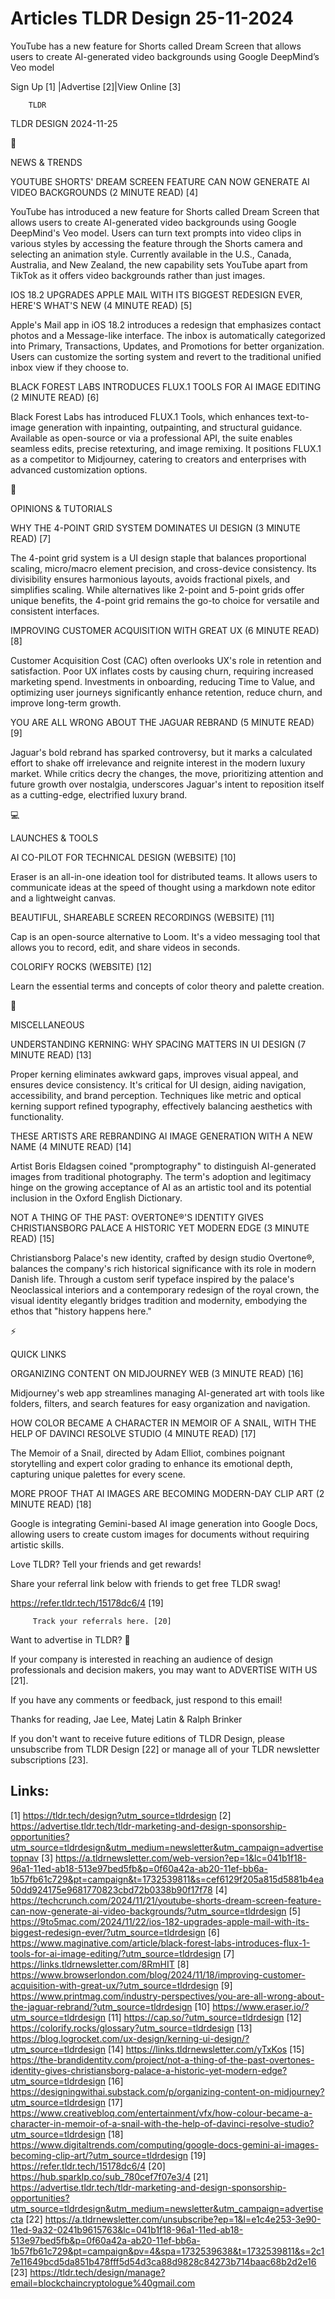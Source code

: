 # Articles TLDR Design 25-11-2024

YouTube has a new feature for Shorts called Dream Screen that allows
users to create AI-generated video backgrounds using Google
DeepMind’s Veo
model ‌ ‌ ‌ ‌ ‌ ‌ ‌ ‌ ‌ ‌ ‌ ‌ ‌ ‌ ‌ ‌ ‌ ‌ ‌ ‌ ‌ ‌ ‌ ‌ ‌ ‌  ‌ ‌ ‌ ‌ ‌ ‌ ‌ ‌ ‌ ‌ ‌ ‌ ‌ ‌ ‌ ‌ ‌ ‌ ‌ ‌ ‌ ‌ ‌ ‌ ‌ ‌ 


 Sign Up [1] |Advertise [2]|View Online [3] 

		TLDR 

TLDR DESIGN 2024-11-25

📱 

NEWS & TRENDS

 YOUTUBE SHORTS' DREAM SCREEN FEATURE CAN NOW GENERATE AI VIDEO
BACKGROUNDS (2 MINUTE READ) [4] 

 YouTube has introduced a new feature for Shorts called Dream Screen
that allows users to create AI-generated video backgrounds using
Google DeepMind's Veo model. Users can turn text prompts into video
clips in various styles by accessing the feature through the Shorts
camera and selecting an animation style. Currently available in the
U.S., Canada, Australia, and New Zealand, the new capability sets
YouTube apart from TikTok as it offers video backgrounds rather than
just images. 

 IOS 18.2 UPGRADES APPLE MAIL WITH ITS BIGGEST REDESIGN EVER, HERE'S
WHAT'S NEW (4 MINUTE READ) [5] 

 Apple's Mail app in iOS 18.2 introduces a redesign that emphasizes
contact photos and a Message-like interface. The inbox is
automatically categorized into Primary, Transactions, Updates, and
Promotions for better organization. Users can customize the sorting
system and revert to the traditional unified inbox view if they choose
to. 

 BLACK FOREST LABS INTRODUCES FLUX.1 TOOLS FOR AI IMAGE EDITING (2
MINUTE READ) [6] 

 Black Forest Labs has introduced FLUX.1 Tools, which enhances
text-to-image generation with inpainting, outpainting, and structural
guidance. Available as open-source or via a professional API, the
suite enables seamless edits, precise retexturing, and image remixing.
It positions FLUX.1 as a competitor to Midjourney, catering to
creators and enterprises with advanced customization options. 

🚀 

OPINIONS & TUTORIALS

 WHY THE 4-POINT GRID SYSTEM DOMINATES UI DESIGN (3 MINUTE READ) [7] 

 The 4-point grid system is a UI design staple that balances
proportional scaling, micro/macro element precision, and cross-device
consistency. Its divisibility ensures harmonious layouts, avoids
fractional pixels, and simplifies scaling. While alternatives like
2-point and 5-point grids offer unique benefits, the 4-point grid
remains the go-to choice for versatile and consistent interfaces. 

 IMPROVING CUSTOMER ACQUISITION WITH GREAT UX (6 MINUTE READ) [8] 

 Customer Acquisition Cost (CAC) often overlooks UX's role in
retention and satisfaction. Poor UX inflates costs by causing churn,
requiring increased marketing spend. Investments in onboarding,
reducing Time to Value, and optimizing user journeys significantly
enhance retention, reduce churn, and improve long-term growth. 

 YOU ARE ALL WRONG ABOUT THE JAGUAR REBRAND (5 MINUTE READ) [9] 

 Jaguar's bold rebrand has sparked controversy, but it marks a
calculated effort to shake off irrelevance and reignite interest in
the modern luxury market. While critics decry the changes, the move,
prioritizing attention and future growth over nostalgia, underscores
Jaguar's intent to reposition itself as a cutting-edge, electrified
luxury brand. 

💻 

LAUNCHES & TOOLS

 AI CO-PILOT FOR TECHNICAL DESIGN (WEBSITE) [10] 

 Eraser is an all-in-one ideation tool for distributed teams. It
allows users to communicate ideas at the speed of thought using a
markdown note editor and a lightweight canvas. 

 BEAUTIFUL, SHAREABLE SCREEN RECORDINGS (WEBSITE) [11] 

 Cap is an open-source alternative to Loom. It's a video messaging
tool that allows you to record, edit, and share videos in seconds. 

 COLORIFY ROCKS (WEBSITE) [12] 

 Learn the essential terms and concepts of color theory and palette
creation. 

🎁 

MISCELLANEOUS

 UNDERSTANDING KERNING: WHY SPACING MATTERS IN UI DESIGN (7 MINUTE
READ) [13] 

 Proper kerning eliminates awkward gaps, improves visual appeal, and
ensures device consistency. It's critical for UI design, aiding
navigation, accessibility, and brand perception. Techniques like
metric and optical kerning support refined typography, effectively
balancing aesthetics with functionality. 

 THESE ARTISTS ARE REBRANDING AI IMAGE GENERATION WITH A NEW NAME (4
MINUTE READ) [14] 

 Artist Boris Eldagsen coined "promptography" to distinguish
AI-generated images from traditional photography. The term's adoption
and legitimacy hinge on the growing acceptance of AI as an artistic
tool and its potential inclusion in the Oxford English Dictionary. 

 NOT A THING OF THE PAST: OVERTONE®'S IDENTITY GIVES CHRISTIANSBORG
PALACE A HISTORIC YET MODERN EDGE (3 MINUTE READ) [15] 

 Christiansborg Palace's new identity, crafted by design studio
Overtone®, balances the company's rich historical significance with
its role in modern Danish life. Through a custom serif typeface
inspired by the palace's Neoclassical interiors and a contemporary
redesign of the royal crown, the visual identity elegantly bridges
tradition and modernity, embodying the ethos that "history happens
here." 

⚡ 

QUICK LINKS

 ORGANIZING CONTENT ON MIDJOURNEY WEB (3 MINUTE READ) [16] 

 Midjourney's web app streamlines managing AI-generated art with tools
like folders, filters, and search features for easy organization and
navigation. 

 HOW COLOR BECAME A CHARACTER IN MEMOIR OF A SNAIL, WITH THE HELP OF
DAVINCI RESOLVE STUDIO (4 MINUTE READ) [17] 

 The Memoir of a Snail, directed by Adam Elliot, combines poignant
storytelling and expert color grading to enhance its emotional depth,
capturing unique palettes for every scene. 

 MORE PROOF THAT AI IMAGES ARE BECOMING MODERN-DAY CLIP ART (2 MINUTE
READ) [18] 

 Google is integrating Gemini-based AI image generation into Google
Docs, allowing users to create custom images for documents without
requiring artistic skills. 

Love TLDR? Tell your friends and get rewards!

 Share your referral link below with friends to get free TLDR swag! 

 https://refer.tldr.tech/15178dc6/4 [19] 

		 Track your referrals here. [20] 

Want to advertise in TLDR? 📰

 If your company is interested in reaching an audience of design
professionals and decision makers, you may want to ADVERTISE WITH US
[21]. 

 If you have any comments or feedback, just respond to this email! 

Thanks for reading, 
Jae Lee, Matej Latin & Ralph Brinker 

If you don't want to receive future editions of TLDR Design, please
unsubscribe from TLDR Design [22] or manage all of your TLDR
newsletter subscriptions [23]. 

 

Links:
------
[1] https://tldr.tech/design?utm_source=tldrdesign
[2] https://advertise.tldr.tech/tldr-marketing-and-design-sponsorship-opportunities?utm_source=tldrdesign&utm_medium=newsletter&utm_campaign=advertisetopnav
[3] https://a.tldrnewsletter.com/web-version?ep=1&lc=041b1f18-96a1-11ed-ab18-513e97bed5fb&p=0f60a42a-ab20-11ef-bb6a-1b57fb61c729&pt=campaign&t=1732539811&s=cef6129f205a815d5881b4ea50dd924175e9681770823cbd72b0338b90f17f78
[4] https://techcrunch.com/2024/11/21/youtube-shorts-dream-screen-feature-can-now-generate-ai-video-backgrounds/?utm_source=tldrdesign
[5] https://9to5mac.com/2024/11/22/ios-182-upgrades-apple-mail-with-its-biggest-redesign-ever/?utm_source=tldrdesign
[6] https://www.maginative.com/article/black-forest-labs-introduces-flux-1-tools-for-ai-image-editing/?utm_source=tldrdesign
[7] https://links.tldrnewsletter.com/8RmHIT
[8] https://www.browserlondon.com/blog/2024/11/18/improving-customer-acquisition-with-great-ux/?utm_source=tldrdesign
[9] https://www.printmag.com/industry-perspectives/you-are-all-wrong-about-the-jaguar-rebrand/?utm_source=tldrdesign
[10] https://www.eraser.io/?utm_source=tldrdesign
[11] https://cap.so/?utm_source=tldrdesign
[12] https://colorify.rocks/glossary?utm_source=tldrdesign
[13] https://blog.logrocket.com/ux-design/kerning-ui-design/?utm_source=tldrdesign
[14] https://links.tldrnewsletter.com/yTxKos
[15] https://the-brandidentity.com/project/not-a-thing-of-the-past-overtones-identity-gives-christiansborg-palace-a-historic-yet-modern-edge?utm_source=tldrdesign
[16] https://designingwithai.substack.com/p/organizing-content-on-midjourney?utm_source=tldrdesign
[17] https://www.creativebloq.com/entertainment/vfx/how-colour-became-a-character-in-memoir-of-a-snail-with-the-help-of-davinci-resolve-studio?utm_source=tldrdesign
[18] https://www.digitaltrends.com/computing/google-docs-gemini-ai-images-becoming-clip-art/?utm_source=tldrdesign
[19] https://refer.tldr.tech/15178dc6/4
[20] https://hub.sparklp.co/sub_780cef7f07e3/4
[21] https://advertise.tldr.tech/tldr-marketing-and-design-sponsorship-opportunities?utm_source=tldrdesign&utm_medium=newsletter&utm_campaign=advertisecta
[22] https://a.tldrnewsletter.com/unsubscribe?ep=1&l=e1c4e253-3e90-11ed-9a32-0241b9615763&lc=041b1f18-96a1-11ed-ab18-513e97bed5fb&p=0f60a42a-ab20-11ef-bb6a-1b57fb61c729&pt=campaign&pv=4&spa=1732539638&t=1732539811&s=2c17e11649bcd5da851b478fff5d54d3ca88d9828c84273b714baac68b2d2e16
[23] https://tldr.tech/design/manage?email=blockchaincryptologue%40gmail.com